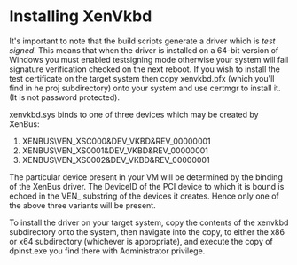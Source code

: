 Installing XenVkbd
==================

It's important to note that the build scripts generate a driver which is
*test signed*. This means that when the driver is installed on a 64-bit
version of Windows you must enabled testsigning mode otherwise your system
will fail signature verification checked on the next reboot.
If you wish to install the test certificate on the target system then copy
xenvkbd.pfx (which you'll find in he proj subdirectory) onto your system and
use certmgr to install it. (It is not password protected).

xenvkbd.sys binds to one of three devices which may be created by XenBus:

1. XENBUS\\VEN_XSC000&DEV_VKBD&REV_00000001
2. XENBUS\\VEN_XS0001&DEV_VKBD&REV_00000001
3. XENBUS\\VEN_XS0002&DEV_VKBD&REV_00000001

The particular device present in your VM will be determined by the binding
of the XenBus driver. The DeviceID of the PCI device to which it is bound is
echoed in the VEN_ substring of the devices it creates. Hence only one of the
above three variants will be present.

To install the driver on your target system, copy the contents of the xenvkbd
subdirectory onto the system, then navigate into the copy, to either the x86
or x64 subdirectory (whichever is appropriate), and execute the copy of
dpinst.exe you find there with Administrator privilege.
